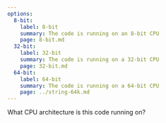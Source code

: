 ```yaml
---
options:
  8-bit:
    label: 8-bit
    summary: The code is running on an 8-bit CPU
    page: 8-bit.md
  32-bit:
    label: 32-bit
    summary: The code is running on a 32-bit CPU
    page: 32-bit.md
  64-bit:
    label: 64-bit
    summary: The code is running on a 64-bit CPU
    page: ../string-64k.md
---
```


What CPU architecture is this code running on?
